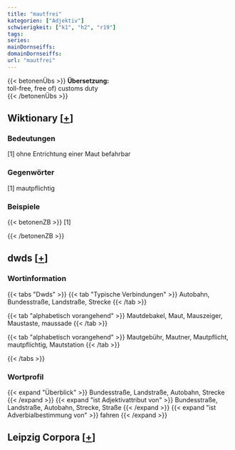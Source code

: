 ```yaml
---
title: "mautfrei"
kategorien: ["Adjektiv"]
schwierigkeit: ["k1", "h2", "r19"]
tags:
series:
mainDornseiffs:
domainDornseiffs:
url: "mautfrei"
---
```


{{< betonenÜbs >}}
**Übersetzung:**  
toll-free, free of) customs  duty  
{{< /betonenÜbs >}}

## Wiktionary [[+](https://de.wiktionary.org/wiki/mautfrei)]

### Bedeutungen
[1] ohne Entrichtung einer Maut befahrbar  

### Gegenwörter
[1] mautpflichtig  

### Beispiele
{{< betonenZB >}}
[1]  

{{< /betonenZB >}}


## dwds [[+](https://www.dwds.de/wb/mautfrei)]

### Wortinformation
{{< tabs "Dwds" >}}
{{< tab "Typische Verbindungen" >}}
Autobahn, Bundesstraße, Landstraße, Strecke
{{< /tab >}}

{{< tab "alphabetisch vorangehend" >}}
Mautdebakel, Maut, Mauszeiger, Maustaste, maussade
{{< /tab >}}

{{< tab "alphabetisch vorangehend" >}}
Mautgebühr, Mautner, Mautpflicht, mautpflichtig, Mautstation
{{< /tab >}}

{{< /tabs >}}

### Wortprofil
{{< expand "Überblick" >}} Bundesstraße, Landstraße, Autobahn, Strecke {{< /expand >}}
{{< expand "ist Adjektivattribut von" >}} Bundesstraße, Landstraße, Autobahn, Strecke, Straße {{< /expand >}}
{{< expand "ist Adverbialbestimmung von" >}} fahren {{< /expand >}}

## Leipzig Corpora [[+](https://corpora.uni-leipzig.de/en/res?word=mautfrei&corpusId=deu_newscrawl-public_2018)]


